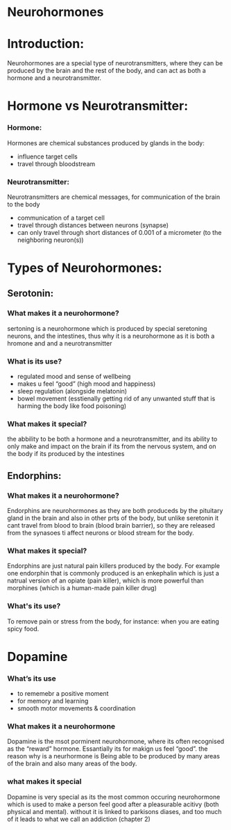 # Neurohormones

# Introduction:

Neurohormones are a special type of neurotransmitters, where they can be produced by the brain and the rest of the body, and can act as both a hormone and a neurotransmitter.

# Hormone vs Neurotransmitter:

### Hormone:

Hormones are chemical substances produced by glands in the body:

- influence target cells
- travel through bloodstream

### Neurotransmitter:

Neurotransmitters are  chemical messages, for communication of the brain to the body 

- communication of a target cell
- travel through distances between neurons (synapse)
- can only travel through short distances of 0.001 of a micrometer (to the neighboring neuron(s))

# Types of Neurohormones:

## Serotonin:

### What makes it a neurohormone?

sertoning is a neurohormone which is produced by special seretoning neurons, and the intestines, thus why it is a neurohormone as it is both a hromone and and a neurotransmitter 

### What is its use?

- regulated mood and sense of wellbeing
- makes u feel “good” (high mood and happiness)
- sleep regulation (alongside melatonin)
- bowel movement (esstienally getting rid of any unwanted stuff that is harming the body like food poisoning)

### What makes it special?

the abbility to be both a hormone and a neurotransmitter, and its ability to only make and impact on the brain if its from the nervous system, and on the body if its produced by the intestines

## Endorphins:

### What makes it a neurohormone?

Endorphins are neurohormones as they are both produceds by the pituitary gland in the brain and also in other prts of the body, but unlike seretonin it cant travel from blood to brain (blood brain barrier), so they are released from the synasoes ti affect neurons or blood stream for the body.

### What makes it special?

Endorphins are just natural pain killers produced by the body. For example one endorphin that is commonly produced is an enkephalin which is just a natrual version of an opiate (pain killer), which is more powerful than morphines (which is a human-made pain killer drug)

### What's its use?

To remove pain or stress from the body, for instance: when you are eating spicy food.

# Dopamine

### What’s its use

- to rememebr a positive moment
- for memory and  learning
- smooth motor movements & coordination

### What makes it a neurohormone

Dopamine is the msot porminent neurohormone, where its often recognised as the “reward” hormone. Essantially its for makign us feel “good”. the reason why is a neurhormone is Being able to be produced by many areas of the brain and also many areas of the body.

### what makes it special

Dopamine is very special as its the most common occuring neurohormone which is used to make a person feel good after a pleasurable acitivy (both physical and mental). without it is linked to parkisons diases, and too much of it leads to what we call an addiction (chapter 2)
